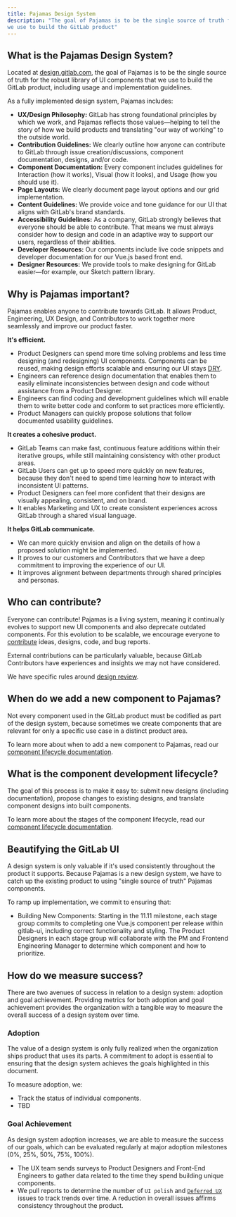 ```yaml
---
title: Pajamas Design System
description: "The goal of Pajamas is to be the single source of truth for the robust library of UI components that
we use to build the GitLab product"
---
```


## What is the Pajamas Design System?

Located at [design.gitlab.com](https://design.gitlab.com/), the goal of Pajamas
is to be the single source of truth for the robust library of UI components that
we use to build the GitLab product, including usage and implementation guidelines.

As a fully implemented design system, Pajamas includes:

- **UX/Design Philosophy:** GitLab has strong foundational principles by which
we work, and Pajamas reflects those values&mdash;helping to tell the story of
how we build products and translating "our way of working" to the outside world.
- **Contribution Guidelines:** We clearly outline how anyone can contribute to
GitLab through issue creation/discussions, component documentation, designs,
and/or code.
- **Component Documentation:** Every component includes guidelines for Interaction
(how it works), Visual (how it looks), and Usage (how you should use it).
- **Page Layouts:** We clearly document page layout options and our grid implementation.
- **Content Guidelines:** We provide voice and tone guidance for our UI that
aligns with GitLab's brand standards.
- **Accessibility Guidelines:** As a company, GitLab strongly believes that
everyone should be able to contribute. That means we must always consider how to
design and code in an adaptive way to support our users, regardless of their abilities.
- **Developer Resources:** Our components include live code snippets and developer
documentation for our Vue.js based front end.
- **Designer Resources:** We provide tools to make designing for GitLab easier&mdash;for
example, our Sketch pattern library.

## Why is Pajamas important?

Pajamas enables anyone to contribute towards GitLab. It allows Product, Engineering,
UX Design, and Contributors to work together more seamlessly and improve our product faster.

**It's efficient.**

- Product Designers can spend more time solving problems and less time designing
(and redesigning) UI components. Components can be reused, making design efforts
scalable and ensuring our UI stays [DRY](https://deviq.com/don-t-repeat-yourself/).
- Engineers can reference design documentation that enables them to easily eliminate
inconsistencies between design and code without assistance from a Product Designer.
- Engineers can find coding and development guidelines which will enable them to
write better code and conform to set practices more efficiently.
- Product Managers can quickly propose solutions that follow documented usability
guidelines.

**It creates a cohesive product.**

- GitLab Teams can make fast, continuous feature additions within their iterative
groups, while still maintaining consistency with other product areas.
- GitLab Users can get up to speed more quickly on new features, because they
don't need to spend time learning how to interact with inconsistent UI patterns.
- Product Designers can feel more confident that their designs are visually
appealing, consistent, and on brand.
- It enables Marketing and UX to create consistent experiences across GitLab
through a shared visual language.

**It helps GitLab communicate.**

- We can more quickly envision and align on the details of how a proposed solution
might be implemented.
- It proves to our customers and Contributors that we have a deep commitment to
improving the experience of our UI.
- It improves alignment between departments through shared principles and personas.

## Who can contribute?

Everyone can contribute! Pajamas is a living system, meaning it continually evolves
to support new UI components and also deprecate outdated components. For this
evolution to be scalable, we encourage everyone to [contribute](https://design.gitlab.com/get-started/contributing)
ideas, designs, code, and bug reports.

External contributions can be particularly valuable, because GitLab Contributors
have experiences and insights we may not have considered.

We have specific rules around [design review](/handbook/product/ux/pajamas-design-system/design-review/).

## When do we add a new component to Pajamas?

Not every component used in the GitLab product must be codified as part of the
design system, because sometimes we create components that are relevant for only
a specific use case in a distinct product area.

To learn more about when to add a new component to Pajamas, read our [component lifecycle documentation](https://design.gitlab.com/get-started/lifecycle#determining-whether-a-component-should-be-included-in-pajamas).

## What is the component development lifecycle?

The goal of this process is to make it easy to: submit new designs (including
documentation), propose changes to existing designs, and translate component
designs into built components.

To learn more about the stages of the component lifecycle, read our [component lifecycle documentation](https://design.gitlab.com/get-started/lifecycle).

## Beautifying the GitLab UI

A design system is only valuable if it's used consistently throughout the product
it supports. Because Pajamas is a new design system, we have to catch up the
existing product to using "single source of truth" Pajamas components.

To ramp up implementation, we commit to ensuring that:

- Building New Components: Starting in the 11.11 milestone, each stage group
commits to completing one Vue.js component per release within gitlab-ui, including
correct functionality and styling. The Product Designers in each stage group
will collaborate with the PM and Frontend Engineering Manager to determine
which component and how to prioritize.

## How do we measure success?

There are two avenues of success in relation to a design system: adoption and
goal achievement. Providing metrics for both adoption and goal achievement provides
the organization with a tangible way to measure the overall success of a design
system over time.

### Adoption

The value of a design system is only fully realized when the organization ships
product that uses its parts. A commitment to adopt is essential to ensuring that
the design system achieves the goals highlighted in this document.

To measure adoption, we:

- Track the status of individual components.
- TBD

### Goal Achievement

As design system adoption increases, we are able to measure the success of our
goals, which can be evaluated regularly at major adoption milestones (0%, 25%,
50%, 75%, 100%).

- The UX team sends surveys to Product Designers and Front-End Engineers to gather
data related to the time they spend building unique components.
- We pull reports to determine the number of `UI polish` and
[`Deferred UX`](https://docs.gitlab.com/ee/development/labels/index.html#technical-debt-and-deferred-ux)
issues to track trends over time. A reduction in overall issues affirms consistency
throughout the product.
